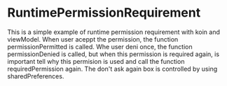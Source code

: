 # RuntimePermissionRequirement

This is a simple example of runtime permission requirement with koin and viewModel. When user aceppt the permission, the function permissionPermitted is called. Whe user deni once, the function permissionDenied is called, but when this permission is required again, is important tell why this permision is used and call the function requiredPermission again. The don't ask again box is controlled by using sharedPreferences.